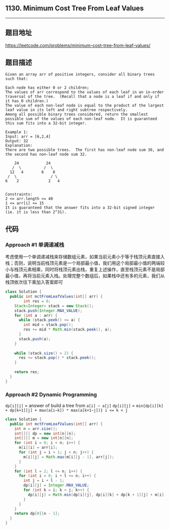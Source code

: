 ## 1130. Minimum Cost Tree From Leaf Values

----
## 题目地址

https://leetcode.com/problems/minimum-cost-tree-from-leaf-values/

## 题目描述
```
Given an array arr of positive integers, consider all binary trees such that:

Each node has either 0 or 2 children;
The values of arr correspond to the values of each leaf in an in-order traversal of the tree.  (Recall that a node is a leaf if and only if it has 0 children.)
The value of each non-leaf node is equal to the product of the largest leaf value in its left and right subtree respectively.
Among all possible binary trees considered, return the smallest possible sum of the values of each non-leaf node.  It is guaranteed this sum fits into a 32-bit integer.

Example 1:
Input: arr = [6,2,4]
Output: 32
Explanation:
There are two possible trees.  The first has non-leaf node sum 36, and the second has non-leaf node sum 32.

    24            24
   /  \          /  \
  12   4        6    8
 /  \               / \
6    2             2   4
 

Constraints:
2 <= arr.length <= 40
1 <= arr[i] <= 15
It is guaranteed that the answer fits into a 32-bit signed integer (ie. it is less than 2^31).
```

## 代码

### Approach #1 单调递减栈

考虑使用一个单调递减栈来存储数组元素，如果当前元素小于等于栈顶元素直接入栈；否则，说明当前栈顶元素是一个局部最小值，我们用这个局部最小值的两端较小与栈顶元素相乘，同时将栈顶元素出栈，重复上述操作，直至栈顶元素不是局部最小值，再将当前元素入栈。处理完整个数组后，如果栈中还有多的元素，我们从栈顶依次往下乘加入答案即可

```java
class Solution {
  public int mctFromLeafValues(int[] arr) {
		int res = 0;
    Stack<Integer> stack = new Stack();
    stack.push(Integer.MAX_VALUE);
    for (int a : arr) {
      while (stack.peek() <= a) {
        int mid = stack.pop();
        res += mid * Math.min(stack.peek(), a);
      }
      stack,push(a);
    }
    
    while (stack.size() > 2) {
      res += stack.pop() * stack.peek();
    }
    
    return res;
  }
}
```

### Approach #2 Dynamic Programming

`dp[i][j]` = answer of build a tree from `a[i] ~ a[j]`
`dp[i][j]` = `min{dp[i][k] + dp[k+1][j] + max(a[i~k]) * max(a[k+1~j])} i <= k < j`

```java
class Solution {
  public int mctFromLeafValues(int[] arr) {
    int n = arr.size();
    int[][] dp = new int[n][n];
    int[][] m = new int[n][n];
    for (int i = 0; i < n; i++) {
      m[i][i] = arr[i];
      for (int j = i + 1; j < n; j++) {
        m[i][j] = Math.max(m[i][j - 1], arr[j]);
      }
    }
    for (int l = 2; l <= n; i++) {
      for (int i = 0; i + l <= n; i++) {
        int j = i + l - 1;
        dp[i][j] = Integer.MAX_VALUE;
        for (int k = i; k < j; k++) {
          dp[i][j] = Math.min(dp[i][j], dp[i][k] + dp[k + 1][j] + m[i][k] * m[k + 1][j]); 
        }
      }
    }
    return dp[0][n - 1];
  }
}
```















